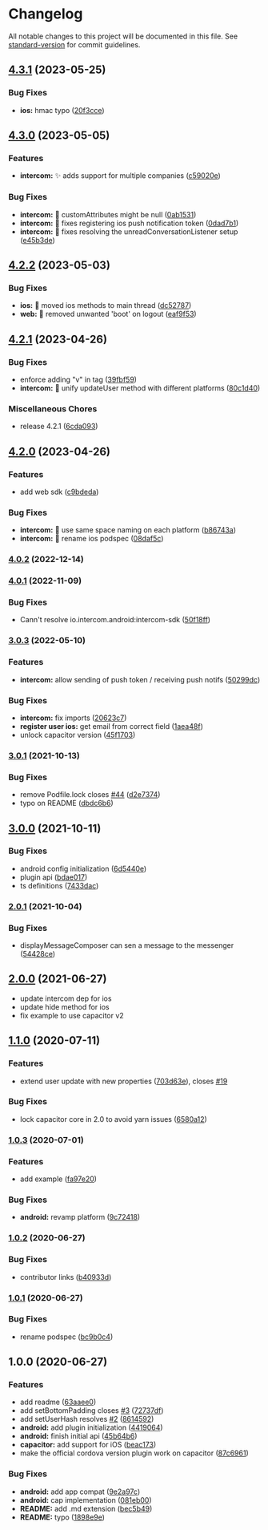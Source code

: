# Changelog

All notable changes to this project will be documented in this file. See [standard-version](https://github.com/conventional-changelog/standard-version) for commit guidelines.

## [4.3.1](https://github.com/Fiksuruoka-fi/capacitor-intercom/compare/v4.3.0...v4.3.1) (2023-05-25)


### Bug Fixes

* **ios:** hmac typo ([20f3cce](https://github.com/Fiksuruoka-fi/capacitor-intercom/commit/20f3cce758a1ff346359d48c2b1cda9e00f4bdc9))

## [4.3.0](https://github.com/Fiksuruoka-fi/capacitor-intercom/compare/v4.2.2...v4.3.0) (2023-05-05)


### Features

* **intercom:** :sparkles: adds support for multiple companies ([c59020e](https://github.com/Fiksuruoka-fi/capacitor-intercom/commit/c59020efecf0e98b33e19b232ecf9ee7aa6b1278))


### Bug Fixes

* **intercom:** :bug: customAttributes might be null ([0ab1531](https://github.com/Fiksuruoka-fi/capacitor-intercom/commit/0ab1531c314fe43a821ea59f8b90bdf99e6febc2))
* **intercom:** :bug: fixes registering ios push notification token ([0dad7b1](https://github.com/Fiksuruoka-fi/capacitor-intercom/commit/0dad7b11e9e55fd23b9e8e522c4eb646728756c2))
* **intercom:** :bug: fixes resolving the unreadConversationListener setup ([e45b3de](https://github.com/Fiksuruoka-fi/capacitor-intercom/commit/e45b3deadd953a9fa7f14840ce8ca1c8e0679625))

## [4.2.2](https://github.com/Fiksuruoka-fi/capacitor-intercom/compare/v4.2.1...v4.2.2) (2023-05-03)


### Bug Fixes

* **ios:** :bug: moved ios methods to main thread ([dc52787](https://github.com/Fiksuruoka-fi/capacitor-intercom/commit/dc5278789098915581a9209266b978a55f423d45))
* **web:** :bug: removed unwanted 'boot' on logout ([eaf9f53](https://github.com/Fiksuruoka-fi/capacitor-intercom/commit/eaf9f53f9fa9eed7a4dc421a27088e6bfbca166b))

## [4.2.1](https://github.com/Fiksuruoka-fi/capacitor-intercom/compare/v4.2.0...v4.2.1) (2023-04-26)


### Bug Fixes

* enforce adding "v" in tag ([39fbf59](https://github.com/Fiksuruoka-fi/capacitor-intercom/commit/39fbf59e577f9beada7cba191872b1081a053ae3))
* **intercom:** :art: unify updateUser method with different platforms ([80c1d40](https://github.com/Fiksuruoka-fi/capacitor-intercom/commit/80c1d4095c8e20b5a7fe17c5b94b28c4dc751bca))


### Miscellaneous Chores

* release 4.2.1 ([6cda093](https://github.com/Fiksuruoka-fi/capacitor-intercom/commit/6cda0939e39a33c559f3c022c77912b66ae0978e))

## [4.2.0](https://github.com/Fiksuruoka-fi/capacitor-intercom/compare/v4.1.0...v4.2.0) (2023-04-26)


### Features

* add web sdk ([c9bdeda](https://github.com/Fiksuruoka-fi/capacitor-intercom/commit/c9bdedae42e155feceefb9dbd6a19a606359d184))


### Bug Fixes

* **intercom:** :art: use same space naming on each platform ([b86743a](https://github.com/Fiksuruoka-fi/capacitor-intercom/commit/b86743a7d2709d6dc339bae949f887c85612e69f))
* **intercom:** :bug: rename ios podspec ([08daf5c](https://github.com/Fiksuruoka-fi/capacitor-intercom/commit/08daf5c53974f551dab13cbb5943d83d5df2249c))

### [4.0.2](https://github.com/capacitor-community/intercom/compare/v4.0.1...v4.0.2) (2022-12-14)

### [4.0.1](https://github.com/capacitor-community/intercom/compare/v4.0.0...v4.0.1) (2022-11-09)


### Bug Fixes

* Cann't resolve io.intercom.android:intercom-sdk ([50f18ff](https://github.com/capacitor-community/intercom/commit/50f18ffc02281a379b6100bccae1c17bd5958e2e))

### [3.0.3](https://github.com/capacitor-community/intercom/compare/v3.0.1...v3.0.3) (2022-05-10)


### Features

* **intercom:** allow sending of push token / receiving push notifs ([50299dc](https://github.com/capacitor-community/intercom/commit/50299dc6c8ea11db480d17ee1550096a6bc934a1))


### Bug Fixes

* **intercom:** fix imports ([20623c7](https://github.com/capacitor-community/intercom/commit/20623c7006098c0a1b477eafc26c3e4b04d8d64d))
* **register user ios:** get email from correct field ([1aea48f](https://github.com/capacitor-community/intercom/commit/1aea48f901accb4fb851d24575c3ef8baf874ed7))
* unlock capacitor version ([45f1703](https://github.com/capacitor-community/intercom/commit/45f170392d47e4f56a54b2b771620196206a49da))

### [3.0.1](https://github.com/capacitor-community/intercom/compare/v3.0.0...v3.0.1) (2021-10-13)


### Bug Fixes

* remove Podfile.lock closes [#44](https://github.com/capacitor-community/intercom/issues/44) ([d2e7374](https://github.com/capacitor-community/intercom/commit/d2e737455a67efe7584dc696bc7ec172b94a74aa))
* typo on README ([dbdc6b6](https://github.com/capacitor-community/intercom/commit/dbdc6b66b77046ddf09cc4ba8bfa6450e985d609))

## [3.0.0](https://github.com/capacitor-community/intercom/compare/v2.0.1...v3.0.0) (2021-10-11)


### Bug Fixes

* android config initialization ([6d5440e](https://github.com/capacitor-community/intercom/commit/6d5440ec9e0508b0a41f54abd199bc07ab7ca54b))
* plugin api ([bdae017](https://github.com/capacitor-community/intercom/commit/bdae017151fd5d1e203e977a56521258a02d3c81))
* ts definitions ([7433dac](https://github.com/capacitor-community/intercom/commit/7433dacbec98819a477e3b79a026f6299f9ffd10))

### [2.0.1](https://github.com/capacitor-community/intercom/compare/v2.0.0...v2.0.1) (2021-10-04)


### Bug Fixes

* displayMessageComposer can sen a message to the messenger ([54428ce](https://github.com/capacitor-community/intercom/commit/54428ce6d1a5a7dd040810b18475bd227ea420ce))

## [2.0.0](https://github.com/capacitor-community/intercom/compare/v1.1.0...v2.0.0) (2021-06-27)

- update intercom dep for ios
- update hide method for ios
- fix example to use capacitor v2

## [1.1.0](https://github.com/capacitor-community/intercom/compare/v1.0.3...v1.1.0) (2020-07-11)

### Features

- extend user update with new properties ([703d63e](https://github.com/capacitor-community/intercom/commit/703d63eef8546b84bccdd44fdb7718d7d0daa520)), closes [#19](https://github.com/capacitor-community/intercom/issues/19)

### Bug Fixes

- lock capacitor core in 2.0 to avoid yarn issues ([6580a12](https://github.com/capacitor-community/intercom/commit/6580a12a8dd8fd1bfec4fc1b9f4dbd653a2ace4f))

### [1.0.3](https://github.com/capacitor-community/intercom/compare/v1.0.2...v1.0.3) (2020-07-01)

### Features

- add example ([fa97e20](https://github.com/capacitor-community/intercom/commit/fa97e20f65682eff2c076fb7a4e598a2ee011277))

### Bug Fixes

- **android:** revamp platform ([9c72418](https://github.com/capacitor-community/intercom/commit/9c72418063fe970c1efe4d810170c17ea12deb0c))

### [1.0.2](https://github.com/capacitor-community/intercom/compare/v1.0.1...v1.0.2) (2020-06-27)

### Bug Fixes

- contributor links ([b40933d](https://github.com/capacitor-community/intercom/commit/b40933d5bddcf26f33849b2e4dbdd4fc4d3d5420))

### [1.0.1](https://github.com/capacitor-community/intercom/compare/v1.0.0...v1.0.1) (2020-06-27)

### Bug Fixes

- rename podspec ([bc9b0c4](https://github.com/capacitor-community/intercom/commit/bc9b0c42e56e6878711e89ec364363d3b68375d8))

## 1.0.0 (2020-06-27)

### Features

- add readme ([63aaee0](https://github.com/capacitor-community/intercom/commit/63aaee0d0fdfd7eab3c588356f5deb8661d9e4b1))
- add setBottomPadding closes [#3](https://github.com/capacitor-community/intercom/issues/3) ([72737df](https://github.com/capacitor-community/intercom/commit/72737dfd355257eb5234093ba2da7c36498cac0d))
- add setUserHash resolves [#2](https://github.com/capacitor-community/intercom/issues/2) ([8614592](https://github.com/capacitor-community/intercom/commit/86145923ddab3b650eaed9d85d3e1b2b2ce22837))
- **android:** add plugin initialization ([4419064](https://github.com/capacitor-community/intercom/commit/44190641f7aab3ee7c72d11d130a73091ae02401))
- **android:** finish initial api ([45b64b6](https://github.com/capacitor-community/intercom/commit/45b64b6e0b31ad1d5d6dbb0ae5d55721e87ea3df))
- **capacitor:** add support for iOS ([beac173](https://github.com/capacitor-community/intercom/commit/beac17371101a0c152e8c52aaec701848bf2ad3a))
- make the official cordova version plugin work on capacitor ([87c6961](https://github.com/capacitor-community/intercom/commit/87c6961e236a5a6ad93fb78642a5ce9eda01c93d))

### Bug Fixes

- **android:** add app compat ([9e2a97c](https://github.com/capacitor-community/intercom/commit/9e2a97c317119b481269a08ecd82202918055540))
- **android:** cap implementation ([081eb00](https://github.com/capacitor-community/intercom/commit/081eb00594acffeaa04a0d01398f3f38a8d4b8cf))
- **README:** add .md extension ([bec5b49](https://github.com/capacitor-community/intercom/commit/bec5b49b5e2fd50c87674d44c9f46885cae627b2))
- **README:** typo ([1898e9e](https://github.com/capacitor-community/intercom/commit/1898e9ed4996dd06153e9920cc04856640efd57a))
